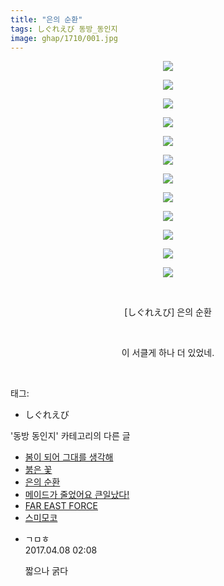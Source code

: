 ```yaml
---
title: "은의 순환"
tags: しぐれえび 동방_동인지
image: ghap/1710/001.jpg
---
```

<div class="article">
<p style="text-align: center; clear: none; float: none;"><img src="{{ site.nasurl }}/ghap/1710/001.jpg"/></p>
<p style="text-align: center; clear: none; float: none;"><img src="{{ site.nasurl }}/ghap/1710/002.jpg"/></p>
<p style="text-align: center; clear: none; float: none;"><img src="{{ site.nasurl }}/ghap/1710/003.jpg"/></p>
<p style="text-align: center; clear: none; float: none;"><img src="{{ site.nasurl }}/ghap/1710/004.jpg"/></p>
<p style="text-align: center; clear: none; float: none;"><img src="{{ site.nasurl }}/ghap/1710/005.jpg"/></p>
<p style="text-align: center; clear: none; float: none;"><img src="{{ site.nasurl }}/ghap/1710/006.jpg"/></p>
<p style="text-align: center; clear: none; float: none;"><img src="{{ site.nasurl }}/ghap/1710/007.jpg"/></p>
<p style="text-align: center; clear: none; float: none;"><img src="{{ site.nasurl }}/ghap/1710/008.jpg"/></p>
<p style="text-align: center; clear: none; float: none;"><img src="{{ site.nasurl }}/ghap/1710/009.jpg"/></p>
<p style="text-align: center; clear: none; float: none;"><img src="{{ site.nasurl }}/ghap/1710/010.jpg"/></p>
<p style="text-align: center; clear: none; float: none;"><img src="{{ site.nasurl }}/ghap/1710/011.jpg"/></p>
<p style="text-align: center; clear: none; float: none;"><img src="{{ site.nasurl }}/ghap/1710/012.jpg"/></p>
<p style="text-align: center; clear: none; float: none;"><br/></p>
<p style="text-align: center; clear: none; float: none;">[しぐれえび] 은의 순환</p>
<p style="text-align: center; clear: none; float: none;"><br/></p>
<p style="text-align: center; clear: none; float: none;">이 서클게 하나 더 있었네.</p>
<p><br/></p>
</div><div class="tagTrail">
<p>태그: </p>
<ul>
<li>しぐれえび</li>
</ul>
</div><div class="another">
<p>'동방 동인지' 카테고리의 다른 글</p>
<ul>
<li><a href="/2016-08-20-ghap_1713">봄이 되어 그대를 생각해</a></li>
<li><a href="/2016-08-20-ghap_1712">붉은 꽃</a></li>
<li><a href="/2016-08-20-ghap_1710">은의 순환</a></li>
<li><a href="/2016-08-20-ghap_1709">메이드가 줄었어요 큰일났다!</a></li>
<li><a href="/2016-08-20-ghap_1708">FAR EAST FORCE</a></li>
<li><a href="/2016-08-19-ghap_1707">스미모코</a></li>
</ul>
</div><div class="cb_module cb_fluid">
<div class="cb_wrt cb_profile">
<div class="comment">
<ul>
<li class="cb_thumb_off" id="comment14960153">
<div class="cb_comment_area">
<div class="cb_info_area">
<div class="cb_section">
<span class="cb_nick_name">ㄱㅁㅎ</span>
</div>
<div class="cb_section">
<span class="cb_date">2017.04.08 02:08 </span>
</div>
</div>
<div class="cb_dsc_comment">
<p class="cb_dsc">
											짧으나 굵다
										</p>
</div>
</div></li>
</ul>
</div>
</div><!-- commentList close -->
</div>
<br/>
<p id="refer"></p>
<br/>
